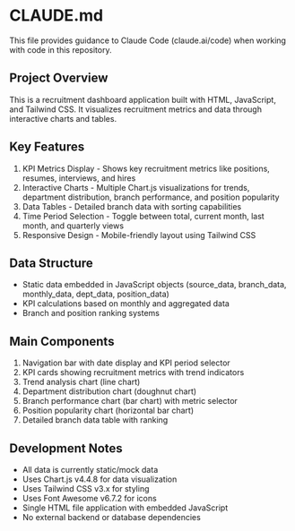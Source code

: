 # CLAUDE.md

This file provides guidance to Claude Code (claude.ai/code) when working with code in this repository.

## Project Overview
This is a recruitment dashboard application built with HTML, JavaScript, and Tailwind CSS. It visualizes recruitment metrics and data through interactive charts and tables.

## Key Features
1. KPI Metrics Display - Shows key recruitment metrics like positions, resumes, interviews, and hires
2. Interactive Charts - Multiple Chart.js visualizations for trends, department distribution, branch performance, and position popularity
3. Data Tables - Detailed branch data with sorting capabilities
4. Time Period Selection - Toggle between total, current month, last month, and quarterly views
5. Responsive Design - Mobile-friendly layout using Tailwind CSS

## Data Structure
- Static data embedded in JavaScript objects (source_data, branch_data, monthly_data, dept_data, position_data)
- KPI calculations based on monthly and aggregated data
- Branch and position ranking systems

## Main Components
1. Navigation bar with date display and KPI period selector
2. KPI cards showing recruitment metrics with trend indicators
3. Trend analysis chart (line chart)
4. Department distribution chart (doughnut chart)
5. Branch performance chart (bar chart) with metric selector
6. Position popularity chart (horizontal bar chart)
7. Detailed branch data table with ranking

## Development Notes
- All data is currently static/mock data
- Uses Chart.js v4.4.8 for data visualization
- Uses Tailwind CSS v3.x for styling
- Uses Font Awesome v6.7.2 for icons
- Single HTML file application with embedded JavaScript
- No external backend or database dependencies